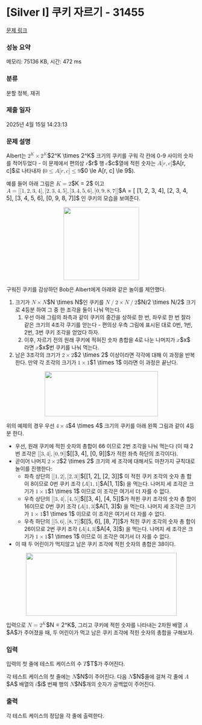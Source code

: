 # [Silver I] 쿠키 자르기 - 31455 

[문제 링크](https://www.acmicpc.net/problem/31455) 

### 성능 요약

메모리: 75136 KB, 시간: 472 ms

### 분류

분할 정복, 재귀

### 제출 일자

2025년 4월 15일 14:23:13

### 문제 설명

<p>Albert는 <mjx-container class="MathJax" jax="CHTML" style="font-size: 109%; position: relative;"><mjx-math class="MJX-TEX" aria-hidden="true"><mjx-msup><mjx-mn class="mjx-n"><mjx-c class="mjx-c32"></mjx-c></mjx-mn><mjx-script style="vertical-align: 0.363em;"><mjx-mi class="mjx-i" size="s"><mjx-c class="mjx-c1D43E TEX-I"></mjx-c></mjx-mi></mjx-script></mjx-msup><mjx-mo class="mjx-n" space="3"><mjx-c class="mjx-cD7"></mjx-c></mjx-mo><mjx-msup space="3"><mjx-mn class="mjx-n"><mjx-c class="mjx-c32"></mjx-c></mjx-mn><mjx-script style="vertical-align: 0.363em;"><mjx-mi class="mjx-i" size="s"><mjx-c class="mjx-c1D43E TEX-I"></mjx-c></mjx-mi></mjx-script></mjx-msup></mjx-math><mjx-assistive-mml unselectable="on" display="inline"><math xmlns="http://www.w3.org/1998/Math/MathML"><msup><mn>2</mn><mi>K</mi></msup><mo>×</mo><msup><mn>2</mn><mi>K</mi></msup></math></mjx-assistive-mml><span aria-hidden="true" class="no-mathjax mjx-copytext">$2^K \times 2^K$</span></mjx-container> 크기의 쿠키를 구워 각 칸에 0-9 사이의 숫자를 적어두었다 - 이 문제에서 편의상 <mjx-container class="MathJax" jax="CHTML" style="font-size: 109%; position: relative;"><mjx-math class="MJX-TEX" aria-hidden="true"><mjx-mi class="mjx-i"><mjx-c class="mjx-c1D45F TEX-I"></mjx-c></mjx-mi></mjx-math><mjx-assistive-mml unselectable="on" display="inline"><math xmlns="http://www.w3.org/1998/Math/MathML"><mi>r</mi></math></mjx-assistive-mml><span aria-hidden="true" class="no-mathjax mjx-copytext">$r$</span></mjx-container> 행 <mjx-container class="MathJax" jax="CHTML" style="font-size: 109%; position: relative;"><mjx-math class="MJX-TEX" aria-hidden="true"><mjx-mi class="mjx-i"><mjx-c class="mjx-c1D450 TEX-I"></mjx-c></mjx-mi></mjx-math><mjx-assistive-mml unselectable="on" display="inline"><math xmlns="http://www.w3.org/1998/Math/MathML"><mi>c</mi></math></mjx-assistive-mml><span aria-hidden="true" class="no-mathjax mjx-copytext">$c$</span></mjx-container>열에 적힌 숫자는 <mjx-container class="MathJax" jax="CHTML" style="font-size: 109%; position: relative;"><mjx-math class="MJX-TEX" aria-hidden="true"><mjx-mi class="mjx-i"><mjx-c class="mjx-c1D434 TEX-I"></mjx-c></mjx-mi><mjx-mo class="mjx-n"><mjx-c class="mjx-c5B"></mjx-c></mjx-mo><mjx-mi class="mjx-i"><mjx-c class="mjx-c1D45F TEX-I"></mjx-c></mjx-mi><mjx-mo class="mjx-n"><mjx-c class="mjx-c2C"></mjx-c></mjx-mo><mjx-mi class="mjx-i" space="2"><mjx-c class="mjx-c1D450 TEX-I"></mjx-c></mjx-mi><mjx-mo class="mjx-n"><mjx-c class="mjx-c5D"></mjx-c></mjx-mo></mjx-math><mjx-assistive-mml unselectable="on" display="inline"><math xmlns="http://www.w3.org/1998/Math/MathML"><mi>A</mi><mo stretchy="false">[</mo><mi>r</mi><mo>,</mo><mi>c</mi><mo stretchy="false">]</mo></math></mjx-assistive-mml><span aria-hidden="true" class="no-mathjax mjx-copytext">$A[r, c]$</span></mjx-container>로 나타내자 (<mjx-container class="MathJax" jax="CHTML" style="font-size: 109%; position: relative;"><mjx-math class="MJX-TEX" aria-hidden="true"><mjx-mn class="mjx-n"><mjx-c class="mjx-c30"></mjx-c></mjx-mn><mjx-mo class="mjx-n" space="4"><mjx-c class="mjx-c2264"></mjx-c></mjx-mo><mjx-mi class="mjx-i" space="4"><mjx-c class="mjx-c1D434 TEX-I"></mjx-c></mjx-mi><mjx-mo class="mjx-n"><mjx-c class="mjx-c5B"></mjx-c></mjx-mo><mjx-mi class="mjx-i"><mjx-c class="mjx-c1D45F TEX-I"></mjx-c></mjx-mi><mjx-mo class="mjx-n"><mjx-c class="mjx-c2C"></mjx-c></mjx-mo><mjx-mi class="mjx-i" space="2"><mjx-c class="mjx-c1D450 TEX-I"></mjx-c></mjx-mi><mjx-mo class="mjx-n"><mjx-c class="mjx-c5D"></mjx-c></mjx-mo><mjx-mo class="mjx-n" space="4"><mjx-c class="mjx-c2264"></mjx-c></mjx-mo><mjx-mn class="mjx-n" space="4"><mjx-c class="mjx-c39"></mjx-c></mjx-mn></mjx-math><mjx-assistive-mml unselectable="on" display="inline"><math xmlns="http://www.w3.org/1998/Math/MathML"><mn>0</mn><mo>≤</mo><mi>A</mi><mo stretchy="false">[</mo><mi>r</mi><mo>,</mo><mi>c</mi><mo stretchy="false">]</mo><mo>≤</mo><mn>9</mn></math></mjx-assistive-mml><span aria-hidden="true" class="no-mathjax mjx-copytext">$0 \le A[r, c] \le 9$</span></mjx-container>).</p>

<p>예를 들어 아래 그림은 <mjx-container class="MathJax" jax="CHTML" style="font-size: 109%; position: relative;"><mjx-math class="MJX-TEX" aria-hidden="true"><mjx-mi class="mjx-i"><mjx-c class="mjx-c1D43E TEX-I"></mjx-c></mjx-mi><mjx-mo class="mjx-n" space="4"><mjx-c class="mjx-c3D"></mjx-c></mjx-mo><mjx-mn class="mjx-n" space="4"><mjx-c class="mjx-c32"></mjx-c></mjx-mn></mjx-math><mjx-assistive-mml unselectable="on" display="inline"><math xmlns="http://www.w3.org/1998/Math/MathML"><mi>K</mi><mo>=</mo><mn>2</mn></math></mjx-assistive-mml><span aria-hidden="true" class="no-mathjax mjx-copytext">$K = 2$</span></mjx-container> 이고 <mjx-container class="MathJax" jax="CHTML" style="font-size: 109%; position: relative;"><mjx-math class="MJX-TEX" aria-hidden="true"><mjx-mi class="mjx-i"><mjx-c class="mjx-c1D434 TEX-I"></mjx-c></mjx-mi><mjx-mo class="mjx-n" space="4"><mjx-c class="mjx-c3D"></mjx-c></mjx-mo><mjx-mo class="mjx-n" space="4"><mjx-c class="mjx-c5B"></mjx-c></mjx-mo><mjx-mo class="mjx-n"><mjx-c class="mjx-c5B"></mjx-c></mjx-mo><mjx-mn class="mjx-n"><mjx-c class="mjx-c31"></mjx-c></mjx-mn><mjx-mo class="mjx-n"><mjx-c class="mjx-c2C"></mjx-c></mjx-mo><mjx-mn class="mjx-n" space="2"><mjx-c class="mjx-c32"></mjx-c></mjx-mn><mjx-mo class="mjx-n"><mjx-c class="mjx-c2C"></mjx-c></mjx-mo><mjx-mn class="mjx-n" space="2"><mjx-c class="mjx-c33"></mjx-c></mjx-mn><mjx-mo class="mjx-n"><mjx-c class="mjx-c2C"></mjx-c></mjx-mo><mjx-mn class="mjx-n" space="2"><mjx-c class="mjx-c34"></mjx-c></mjx-mn><mjx-mo class="mjx-n"><mjx-c class="mjx-c5D"></mjx-c></mjx-mo><mjx-mo class="mjx-n"><mjx-c class="mjx-c2C"></mjx-c></mjx-mo><mjx-mo class="mjx-n" space="2"><mjx-c class="mjx-c5B"></mjx-c></mjx-mo><mjx-mn class="mjx-n"><mjx-c class="mjx-c32"></mjx-c></mjx-mn><mjx-mo class="mjx-n"><mjx-c class="mjx-c2C"></mjx-c></mjx-mo><mjx-mn class="mjx-n" space="2"><mjx-c class="mjx-c33"></mjx-c></mjx-mn><mjx-mo class="mjx-n"><mjx-c class="mjx-c2C"></mjx-c></mjx-mo><mjx-mn class="mjx-n" space="2"><mjx-c class="mjx-c34"></mjx-c></mjx-mn><mjx-mo class="mjx-n"><mjx-c class="mjx-c2C"></mjx-c></mjx-mo><mjx-mn class="mjx-n" space="2"><mjx-c class="mjx-c35"></mjx-c></mjx-mn><mjx-mo class="mjx-n"><mjx-c class="mjx-c5D"></mjx-c></mjx-mo><mjx-mo class="mjx-n"><mjx-c class="mjx-c2C"></mjx-c></mjx-mo><mjx-mo class="mjx-n" space="2"><mjx-c class="mjx-c5B"></mjx-c></mjx-mo><mjx-mn class="mjx-n"><mjx-c class="mjx-c33"></mjx-c></mjx-mn><mjx-mo class="mjx-n"><mjx-c class="mjx-c2C"></mjx-c></mjx-mo><mjx-mn class="mjx-n" space="2"><mjx-c class="mjx-c34"></mjx-c></mjx-mn><mjx-mo class="mjx-n"><mjx-c class="mjx-c2C"></mjx-c></mjx-mo><mjx-mn class="mjx-n" space="2"><mjx-c class="mjx-c35"></mjx-c></mjx-mn><mjx-mo class="mjx-n"><mjx-c class="mjx-c2C"></mjx-c></mjx-mo><mjx-mn class="mjx-n" space="2"><mjx-c class="mjx-c36"></mjx-c></mjx-mn><mjx-mo class="mjx-n"><mjx-c class="mjx-c5D"></mjx-c></mjx-mo><mjx-mo class="mjx-n"><mjx-c class="mjx-c2C"></mjx-c></mjx-mo><mjx-mo class="mjx-n" space="2"><mjx-c class="mjx-c5B"></mjx-c></mjx-mo><mjx-mn class="mjx-n"><mjx-c class="mjx-c30"></mjx-c></mjx-mn><mjx-mo class="mjx-n"><mjx-c class="mjx-c2C"></mjx-c></mjx-mo><mjx-mn class="mjx-n" space="2"><mjx-c class="mjx-c39"></mjx-c></mjx-mn><mjx-mo class="mjx-n"><mjx-c class="mjx-c2C"></mjx-c></mjx-mo><mjx-mn class="mjx-n" space="2"><mjx-c class="mjx-c38"></mjx-c></mjx-mn><mjx-mo class="mjx-n"><mjx-c class="mjx-c2C"></mjx-c></mjx-mo><mjx-mn class="mjx-n" space="2"><mjx-c class="mjx-c37"></mjx-c></mjx-mn><mjx-mo class="mjx-n"><mjx-c class="mjx-c5D"></mjx-c></mjx-mo><mjx-mo class="mjx-n"><mjx-c class="mjx-c5D"></mjx-c></mjx-mo></mjx-math><mjx-assistive-mml unselectable="on" display="inline"><math xmlns="http://www.w3.org/1998/Math/MathML"><mi>A</mi><mo>=</mo><mo stretchy="false">[</mo><mo stretchy="false">[</mo><mn>1</mn><mo>,</mo><mn>2</mn><mo>,</mo><mn>3</mn><mo>,</mo><mn>4</mn><mo stretchy="false">]</mo><mo>,</mo><mo stretchy="false">[</mo><mn>2</mn><mo>,</mo><mn>3</mn><mo>,</mo><mn>4</mn><mo>,</mo><mn>5</mn><mo stretchy="false">]</mo><mo>,</mo><mo stretchy="false">[</mo><mn>3</mn><mo>,</mo><mn>4</mn><mo>,</mo><mn>5</mn><mo>,</mo><mn>6</mn><mo stretchy="false">]</mo><mo>,</mo><mo stretchy="false">[</mo><mn>0</mn><mo>,</mo><mn>9</mn><mo>,</mo><mn>8</mn><mo>,</mo><mn>7</mn><mo stretchy="false">]</mo><mo stretchy="false">]</mo></math></mjx-assistive-mml><span aria-hidden="true" class="no-mathjax mjx-copytext">$A = [ [1, 2, 3, 4], [2, 3, 4, 5], [3, 4, 5, 6], [0, 9, 8, 7]]$</span></mjx-container> 인 쿠키의 모습을 보여준다.</p>

<p style="text-align: center;"><img alt="" src="https://upload.acmicpc.net/1f0e7622-dfd7-416e-873f-10719c3b6b4c/-/preview/" style="height: 194px; width: 200px;"></p>

<p>구워진 쿠키를 감상하던 Bob은 Albert에게 아래와 같은 놀이를 제안했다.</p>

<ol>
	<li>크기가 <mjx-container class="MathJax" jax="CHTML" style="font-size: 109%; position: relative;"><mjx-math class="MJX-TEX" aria-hidden="true"><mjx-mi class="mjx-i"><mjx-c class="mjx-c1D441 TEX-I"></mjx-c></mjx-mi><mjx-mo class="mjx-n" space="3"><mjx-c class="mjx-cD7"></mjx-c></mjx-mo><mjx-mi class="mjx-i" space="3"><mjx-c class="mjx-c1D441 TEX-I"></mjx-c></mjx-mi></mjx-math><mjx-assistive-mml unselectable="on" display="inline"><math xmlns="http://www.w3.org/1998/Math/MathML"><mi>N</mi><mo>×</mo><mi>N</mi></math></mjx-assistive-mml><span aria-hidden="true" class="no-mathjax mjx-copytext">$N \times N$</span></mjx-container>인 쿠키를 <mjx-container class="MathJax" jax="CHTML" style="font-size: 109%; position: relative;"><mjx-math class="MJX-TEX" aria-hidden="true"><mjx-mi class="mjx-i"><mjx-c class="mjx-c1D441 TEX-I"></mjx-c></mjx-mi><mjx-texatom texclass="ORD"><mjx-mo class="mjx-n"><mjx-c class="mjx-c2F"></mjx-c></mjx-mo></mjx-texatom><mjx-mn class="mjx-n"><mjx-c class="mjx-c32"></mjx-c></mjx-mn><mjx-mo class="mjx-n" space="3"><mjx-c class="mjx-cD7"></mjx-c></mjx-mo><mjx-mi class="mjx-i" space="3"><mjx-c class="mjx-c1D441 TEX-I"></mjx-c></mjx-mi><mjx-texatom texclass="ORD"><mjx-mo class="mjx-n"><mjx-c class="mjx-c2F"></mjx-c></mjx-mo></mjx-texatom><mjx-mn class="mjx-n"><mjx-c class="mjx-c32"></mjx-c></mjx-mn></mjx-math><mjx-assistive-mml unselectable="on" display="inline"><math xmlns="http://www.w3.org/1998/Math/MathML"><mi>N</mi><mrow data-mjx-texclass="ORD"><mo>/</mo></mrow><mn>2</mn><mo>×</mo><mi>N</mi><mrow data-mjx-texclass="ORD"><mo>/</mo></mrow><mn>2</mn></math></mjx-assistive-mml><span aria-hidden="true" class="no-mathjax mjx-copytext">$N/2 \times N/2$</span></mjx-container> 크기로  4등분 하여 그 중 한 조각을 둘이 나눠 먹는다.
	<ol>
		<li>우선 아래 그림의 좌측과 같이 쿠키의 중간을 상하로 한 번, 좌우로 한 번 잘라 같은 크기의 4조각 쿠기를 얻는다 - 편의상 우측 그림에 표시된 대로 0번, 1번, 2번, 3번 쿠키 조각을 얻었다 하자.</li>
		<li>이후, 자르기 전의 원래 쿠키에 적혀진 숫자 총합을 4로 나눈 나머지가 <mjx-container class="MathJax" jax="CHTML" style="font-size: 109%; position: relative;"><mjx-math class="MJX-TEX" aria-hidden="true"><mjx-mi class="mjx-i"><mjx-c class="mjx-c1D465 TEX-I"></mjx-c></mjx-mi></mjx-math><mjx-assistive-mml unselectable="on" display="inline"><math xmlns="http://www.w3.org/1998/Math/MathML"><mi>x</mi></math></mjx-assistive-mml><span aria-hidden="true" class="no-mathjax mjx-copytext">$x$</span></mjx-container> 라면 <mjx-container class="MathJax" jax="CHTML" style="font-size: 109%; position: relative;"><mjx-math class="MJX-TEX" aria-hidden="true"><mjx-mi class="mjx-i"><mjx-c class="mjx-c1D465 TEX-I"></mjx-c></mjx-mi></mjx-math><mjx-assistive-mml unselectable="on" display="inline"><math xmlns="http://www.w3.org/1998/Math/MathML"><mi>x</mi></math></mjx-assistive-mml><span aria-hidden="true" class="no-mathjax mjx-copytext">$x$</span></mjx-container>번 쿠키를 나눠 먹는다.</li>
	</ol>
	</li>
	<li>남은 3조각의 크기가 <mjx-container class="MathJax" jax="CHTML" style="font-size: 109%; position: relative;"><mjx-math class="MJX-TEX" aria-hidden="true"><mjx-mn class="mjx-n"><mjx-c class="mjx-c32"></mjx-c></mjx-mn><mjx-mo class="mjx-n" space="3"><mjx-c class="mjx-cD7"></mjx-c></mjx-mo><mjx-mn class="mjx-n" space="3"><mjx-c class="mjx-c32"></mjx-c></mjx-mn></mjx-math><mjx-assistive-mml unselectable="on" display="inline"><math xmlns="http://www.w3.org/1998/Math/MathML"><mn>2</mn><mo>×</mo><mn>2</mn></math></mjx-assistive-mml><span aria-hidden="true" class="no-mathjax mjx-copytext">$2 \times 2$</span></mjx-container> 이상이라면 각각에 대해 이 과정을 반복한다. 만약 각 조각의 크기가 <mjx-container class="MathJax" jax="CHTML" style="font-size: 109%; position: relative;"><mjx-math class="MJX-TEX" aria-hidden="true"><mjx-mn class="mjx-n"><mjx-c class="mjx-c31"></mjx-c></mjx-mn><mjx-mo class="mjx-n" space="3"><mjx-c class="mjx-cD7"></mjx-c></mjx-mo><mjx-mn class="mjx-n" space="3"><mjx-c class="mjx-c31"></mjx-c></mjx-mn></mjx-math><mjx-assistive-mml unselectable="on" display="inline"><math xmlns="http://www.w3.org/1998/Math/MathML"><mn>1</mn><mo>×</mo><mn>1</mn></math></mjx-assistive-mml><span aria-hidden="true" class="no-mathjax mjx-copytext">$1 \times 1$</span></mjx-container> 이라면 이 과정은 끝난다.</li>
</ol>

<p style="text-align: center;"><img alt="" src="https://upload.acmicpc.net/545c4a81-9f25-4c96-a697-d6adbbe68f71/-/preview/" style="height: 120px; width: 300px;"></p>

<p>위의 예제의 경우 우선 <mjx-container class="MathJax" jax="CHTML" style="font-size: 109%; position: relative;"><mjx-math class="MJX-TEX" aria-hidden="true"><mjx-mn class="mjx-n"><mjx-c class="mjx-c34"></mjx-c></mjx-mn><mjx-mo class="mjx-n" space="3"><mjx-c class="mjx-cD7"></mjx-c></mjx-mo><mjx-mn class="mjx-n" space="3"><mjx-c class="mjx-c34"></mjx-c></mjx-mn></mjx-math><mjx-assistive-mml unselectable="on" display="inline"><math xmlns="http://www.w3.org/1998/Math/MathML"><mn>4</mn><mo>×</mo><mn>4</mn></math></mjx-assistive-mml><span aria-hidden="true" class="no-mathjax mjx-copytext">$4 \times 4$</span></mjx-container> 크기의 쿠키를 아래 왼쪽 그림과 같이 4등분 한다.</p>

<ul>
	<li>우선, 원래 쿠키에 적힌 숫자의 총합이 66 이므로 2번 조각을 나눠 먹는다 (이 때 2번 조각은 <mjx-container class="MathJax" jax="CHTML" style="font-size: 109%; position: relative;"><mjx-math class="MJX-TEX" aria-hidden="true"><mjx-mo class="mjx-n"><mjx-c class="mjx-c5B"></mjx-c></mjx-mo><mjx-mo class="mjx-n"><mjx-c class="mjx-c5B"></mjx-c></mjx-mo><mjx-mn class="mjx-n"><mjx-c class="mjx-c33"></mjx-c></mjx-mn><mjx-mo class="mjx-n"><mjx-c class="mjx-c2C"></mjx-c></mjx-mo><mjx-mn class="mjx-n" space="2"><mjx-c class="mjx-c34"></mjx-c></mjx-mn><mjx-mo class="mjx-n"><mjx-c class="mjx-c5D"></mjx-c></mjx-mo><mjx-mo class="mjx-n"><mjx-c class="mjx-c2C"></mjx-c></mjx-mo><mjx-mo class="mjx-n" space="2"><mjx-c class="mjx-c5B"></mjx-c></mjx-mo><mjx-mn class="mjx-n"><mjx-c class="mjx-c30"></mjx-c></mjx-mn><mjx-mo class="mjx-n"><mjx-c class="mjx-c2C"></mjx-c></mjx-mo><mjx-mn class="mjx-n" space="2"><mjx-c class="mjx-c39"></mjx-c></mjx-mn><mjx-mo class="mjx-n"><mjx-c class="mjx-c5D"></mjx-c></mjx-mo><mjx-mo class="mjx-n"><mjx-c class="mjx-c5D"></mjx-c></mjx-mo></mjx-math><mjx-assistive-mml unselectable="on" display="inline"><math xmlns="http://www.w3.org/1998/Math/MathML"><mo stretchy="false">[</mo><mo stretchy="false">[</mo><mn>3</mn><mo>,</mo><mn>4</mn><mo stretchy="false">]</mo><mo>,</mo><mo stretchy="false">[</mo><mn>0</mn><mo>,</mo><mn>9</mn><mo stretchy="false">]</mo><mo stretchy="false">]</mo></math></mjx-assistive-mml><span aria-hidden="true" class="no-mathjax mjx-copytext">$[[3, 4], [0, 9]]$</span></mjx-container>가 적힌 좌측 하단의 조각이다).</li>
	<li>곧이어 나머지 <mjx-container class="MathJax" jax="CHTML" style="font-size: 109%; position: relative;"><mjx-math class="MJX-TEX" aria-hidden="true"><mjx-mn class="mjx-n"><mjx-c class="mjx-c32"></mjx-c></mjx-mn><mjx-mo class="mjx-n" space="3"><mjx-c class="mjx-cD7"></mjx-c></mjx-mo><mjx-mn class="mjx-n" space="3"><mjx-c class="mjx-c32"></mjx-c></mjx-mn></mjx-math><mjx-assistive-mml unselectable="on" display="inline"><math xmlns="http://www.w3.org/1998/Math/MathML"><mn>2</mn><mo>×</mo><mn>2</mn></math></mjx-assistive-mml><span aria-hidden="true" class="no-mathjax mjx-copytext">$2 \times 2$</span></mjx-container> 크기의 세 조각에 대해서도 마찬가지 규칙대로 놀이를 진행한다:
	<ul>
		<li>좌측 상단의 <mjx-container class="MathJax" jax="CHTML" style="font-size: 109%; position: relative;"><mjx-math class="MJX-TEX" aria-hidden="true"><mjx-mo class="mjx-n"><mjx-c class="mjx-c5B"></mjx-c></mjx-mo><mjx-mo class="mjx-n"><mjx-c class="mjx-c5B"></mjx-c></mjx-mo><mjx-mn class="mjx-n"><mjx-c class="mjx-c31"></mjx-c></mjx-mn><mjx-mo class="mjx-n"><mjx-c class="mjx-c2C"></mjx-c></mjx-mo><mjx-mn class="mjx-n" space="2"><mjx-c class="mjx-c32"></mjx-c></mjx-mn><mjx-mo class="mjx-n"><mjx-c class="mjx-c5D"></mjx-c></mjx-mo><mjx-mo class="mjx-n"><mjx-c class="mjx-c2C"></mjx-c></mjx-mo><mjx-mo class="mjx-n" space="2"><mjx-c class="mjx-c5B"></mjx-c></mjx-mo><mjx-mn class="mjx-n"><mjx-c class="mjx-c32"></mjx-c></mjx-mn><mjx-mo class="mjx-n"><mjx-c class="mjx-c2C"></mjx-c></mjx-mo><mjx-mn class="mjx-n" space="2"><mjx-c class="mjx-c33"></mjx-c></mjx-mn><mjx-mo class="mjx-n"><mjx-c class="mjx-c5D"></mjx-c></mjx-mo><mjx-mo class="mjx-n"><mjx-c class="mjx-c5D"></mjx-c></mjx-mo></mjx-math><mjx-assistive-mml unselectable="on" display="inline"><math xmlns="http://www.w3.org/1998/Math/MathML"><mo stretchy="false">[</mo><mo stretchy="false">[</mo><mn>1</mn><mo>,</mo><mn>2</mn><mo stretchy="false">]</mo><mo>,</mo><mo stretchy="false">[</mo><mn>2</mn><mo>,</mo><mn>3</mn><mo stretchy="false">]</mo><mo stretchy="false">]</mo></math></mjx-assistive-mml><span aria-hidden="true" class="no-mathjax mjx-copytext">$[[1, 2], [2, 3]]$</span></mjx-container> 이 적힌 쿠키 조각의 숫자 총 합이 8이므로 0번 쿠키 조각 (<mjx-container class="MathJax" jax="CHTML" style="font-size: 109%; position: relative;"><mjx-math class="MJX-TEX" aria-hidden="true"><mjx-mi class="mjx-i"><mjx-c class="mjx-c1D434 TEX-I"></mjx-c></mjx-mi><mjx-mo class="mjx-n"><mjx-c class="mjx-c5B"></mjx-c></mjx-mo><mjx-mn class="mjx-n"><mjx-c class="mjx-c31"></mjx-c></mjx-mn><mjx-mo class="mjx-n"><mjx-c class="mjx-c2C"></mjx-c></mjx-mo><mjx-mn class="mjx-n" space="2"><mjx-c class="mjx-c31"></mjx-c></mjx-mn><mjx-mo class="mjx-n"><mjx-c class="mjx-c5D"></mjx-c></mjx-mo></mjx-math><mjx-assistive-mml unselectable="on" display="inline"><math xmlns="http://www.w3.org/1998/Math/MathML"><mi>A</mi><mo stretchy="false">[</mo><mn>1</mn><mo>,</mo><mn>1</mn><mo stretchy="false">]</mo></math></mjx-assistive-mml><span aria-hidden="true" class="no-mathjax mjx-copytext">$A[1, 1]$</span></mjx-container>) 을 먹는다. 나머지 세 조각은 크기가 <mjx-container class="MathJax" jax="CHTML" style="font-size: 109%; position: relative;"><mjx-math class="MJX-TEX" aria-hidden="true"><mjx-mn class="mjx-n"><mjx-c class="mjx-c31"></mjx-c></mjx-mn><mjx-mo class="mjx-n" space="3"><mjx-c class="mjx-cD7"></mjx-c></mjx-mo><mjx-mn class="mjx-n" space="3"><mjx-c class="mjx-c31"></mjx-c></mjx-mn></mjx-math><mjx-assistive-mml unselectable="on" display="inline"><math xmlns="http://www.w3.org/1998/Math/MathML"><mn>1</mn><mo>×</mo><mn>1</mn></math></mjx-assistive-mml><span aria-hidden="true" class="no-mathjax mjx-copytext">$1 \times 1$</span></mjx-container> 이므로 이 조각은 여기서 더 자를 수 없다.</li>
		<li>우측 상단의 <mjx-container class="MathJax" jax="CHTML" style="font-size: 109%; position: relative;"><mjx-math class="MJX-TEX" aria-hidden="true"><mjx-mo class="mjx-n"><mjx-c class="mjx-c5B"></mjx-c></mjx-mo><mjx-mo class="mjx-n"><mjx-c class="mjx-c5B"></mjx-c></mjx-mo><mjx-mn class="mjx-n"><mjx-c class="mjx-c33"></mjx-c></mjx-mn><mjx-mo class="mjx-n"><mjx-c class="mjx-c2C"></mjx-c></mjx-mo><mjx-mn class="mjx-n" space="2"><mjx-c class="mjx-c34"></mjx-c></mjx-mn><mjx-mo class="mjx-n"><mjx-c class="mjx-c5D"></mjx-c></mjx-mo><mjx-mo class="mjx-n"><mjx-c class="mjx-c2C"></mjx-c></mjx-mo><mjx-mo class="mjx-n" space="2"><mjx-c class="mjx-c5B"></mjx-c></mjx-mo><mjx-mn class="mjx-n"><mjx-c class="mjx-c34"></mjx-c></mjx-mn><mjx-mo class="mjx-n"><mjx-c class="mjx-c2C"></mjx-c></mjx-mo><mjx-mn class="mjx-n" space="2"><mjx-c class="mjx-c35"></mjx-c></mjx-mn><mjx-mo class="mjx-n"><mjx-c class="mjx-c5D"></mjx-c></mjx-mo><mjx-mo class="mjx-n"><mjx-c class="mjx-c5D"></mjx-c></mjx-mo></mjx-math><mjx-assistive-mml unselectable="on" display="inline"><math xmlns="http://www.w3.org/1998/Math/MathML"><mo stretchy="false">[</mo><mo stretchy="false">[</mo><mn>3</mn><mo>,</mo><mn>4</mn><mo stretchy="false">]</mo><mo>,</mo><mo stretchy="false">[</mo><mn>4</mn><mo>,</mo><mn>5</mn><mo stretchy="false">]</mo><mo stretchy="false">]</mo></math></mjx-assistive-mml><span aria-hidden="true" class="no-mathjax mjx-copytext">$[[3, 4], [4, 5]]$</span></mjx-container>가 적힌 쿠키 조각의 숫자 총 합이 16이므로 0번 쿠키 조각 (<mjx-container class="MathJax" jax="CHTML" style="font-size: 109%; position: relative;"><mjx-math class="MJX-TEX" aria-hidden="true"><mjx-mi class="mjx-i"><mjx-c class="mjx-c1D434 TEX-I"></mjx-c></mjx-mi><mjx-mo class="mjx-n"><mjx-c class="mjx-c5B"></mjx-c></mjx-mo><mjx-mn class="mjx-n"><mjx-c class="mjx-c31"></mjx-c></mjx-mn><mjx-mo class="mjx-n"><mjx-c class="mjx-c2C"></mjx-c></mjx-mo><mjx-mn class="mjx-n" space="2"><mjx-c class="mjx-c33"></mjx-c></mjx-mn><mjx-mo class="mjx-n"><mjx-c class="mjx-c5D"></mjx-c></mjx-mo></mjx-math><mjx-assistive-mml unselectable="on" display="inline"><math xmlns="http://www.w3.org/1998/Math/MathML"><mi>A</mi><mo stretchy="false">[</mo><mn>1</mn><mo>,</mo><mn>3</mn><mo stretchy="false">]</mo></math></mjx-assistive-mml><span aria-hidden="true" class="no-mathjax mjx-copytext">$A[1, 3]$</span></mjx-container>) 을 먹는다. 나머지 세 조각은 크기가 <mjx-container class="MathJax" jax="CHTML" style="font-size: 109%; position: relative;"><mjx-math class="MJX-TEX" aria-hidden="true"><mjx-mn class="mjx-n"><mjx-c class="mjx-c31"></mjx-c></mjx-mn><mjx-mo class="mjx-n" space="3"><mjx-c class="mjx-cD7"></mjx-c></mjx-mo><mjx-mn class="mjx-n" space="3"><mjx-c class="mjx-c31"></mjx-c></mjx-mn></mjx-math><mjx-assistive-mml unselectable="on" display="inline"><math xmlns="http://www.w3.org/1998/Math/MathML"><mn>1</mn><mo>×</mo><mn>1</mn></math></mjx-assistive-mml><span aria-hidden="true" class="no-mathjax mjx-copytext">$1 \times 1$</span></mjx-container> 이므로 이 조각은 여기서 더 자를 수 없다.</li>
		<li>우측 하단의 <mjx-container class="MathJax" jax="CHTML" style="font-size: 109%; position: relative;"><mjx-math class="MJX-TEX" aria-hidden="true"><mjx-mo class="mjx-n"><mjx-c class="mjx-c5B"></mjx-c></mjx-mo><mjx-mo class="mjx-n"><mjx-c class="mjx-c5B"></mjx-c></mjx-mo><mjx-mn class="mjx-n"><mjx-c class="mjx-c35"></mjx-c></mjx-mn><mjx-mo class="mjx-n"><mjx-c class="mjx-c2C"></mjx-c></mjx-mo><mjx-mn class="mjx-n" space="2"><mjx-c class="mjx-c36"></mjx-c></mjx-mn><mjx-mo class="mjx-n"><mjx-c class="mjx-c5D"></mjx-c></mjx-mo><mjx-mo class="mjx-n"><mjx-c class="mjx-c2C"></mjx-c></mjx-mo><mjx-mo class="mjx-n" space="2"><mjx-c class="mjx-c5B"></mjx-c></mjx-mo><mjx-mn class="mjx-n"><mjx-c class="mjx-c38"></mjx-c></mjx-mn><mjx-mo class="mjx-n"><mjx-c class="mjx-c2C"></mjx-c></mjx-mo><mjx-mn class="mjx-n" space="2"><mjx-c class="mjx-c37"></mjx-c></mjx-mn><mjx-mo class="mjx-n"><mjx-c class="mjx-c5D"></mjx-c></mjx-mo><mjx-mo class="mjx-n"><mjx-c class="mjx-c5D"></mjx-c></mjx-mo></mjx-math><mjx-assistive-mml unselectable="on" display="inline"><math xmlns="http://www.w3.org/1998/Math/MathML"><mo stretchy="false">[</mo><mo stretchy="false">[</mo><mn>5</mn><mo>,</mo><mn>6</mn><mo stretchy="false">]</mo><mo>,</mo><mo stretchy="false">[</mo><mn>8</mn><mo>,</mo><mn>7</mn><mo stretchy="false">]</mo><mo stretchy="false">]</mo></math></mjx-assistive-mml><span aria-hidden="true" class="no-mathjax mjx-copytext">$[[5, 6], [8, 7]]$</span></mjx-container>가 적힌 쿠키 조각의 숫자 총 합이 26이므로 2번 쿠키 조각 (<mjx-container class="MathJax" jax="CHTML" style="font-size: 109%; position: relative;"><mjx-math class="MJX-TEX" aria-hidden="true"><mjx-mi class="mjx-i"><mjx-c class="mjx-c1D434 TEX-I"></mjx-c></mjx-mi><mjx-mo class="mjx-n"><mjx-c class="mjx-c5B"></mjx-c></mjx-mo><mjx-mn class="mjx-n"><mjx-c class="mjx-c34"></mjx-c></mjx-mn><mjx-mo class="mjx-n"><mjx-c class="mjx-c2C"></mjx-c></mjx-mo><mjx-mn class="mjx-n" space="2"><mjx-c class="mjx-c33"></mjx-c></mjx-mn><mjx-mo class="mjx-n"><mjx-c class="mjx-c5D"></mjx-c></mjx-mo></mjx-math><mjx-assistive-mml unselectable="on" display="inline"><math xmlns="http://www.w3.org/1998/Math/MathML"><mi>A</mi><mo stretchy="false">[</mo><mn>4</mn><mo>,</mo><mn>3</mn><mo stretchy="false">]</mo></math></mjx-assistive-mml><span aria-hidden="true" class="no-mathjax mjx-copytext">$A[4, 3]$</span></mjx-container>) 을 먹는다. 나머지 세 조각은 크기가 <mjx-container class="MathJax" jax="CHTML" style="font-size: 109%; position: relative;"><mjx-math class="MJX-TEX" aria-hidden="true"><mjx-mn class="mjx-n"><mjx-c class="mjx-c31"></mjx-c></mjx-mn><mjx-mo class="mjx-n" space="3"><mjx-c class="mjx-cD7"></mjx-c></mjx-mo><mjx-mn class="mjx-n" space="3"><mjx-c class="mjx-c31"></mjx-c></mjx-mn></mjx-math><mjx-assistive-mml unselectable="on" display="inline"><math xmlns="http://www.w3.org/1998/Math/MathML"><mn>1</mn><mo>×</mo><mn>1</mn></math></mjx-assistive-mml><span aria-hidden="true" class="no-mathjax mjx-copytext">$1 \times 1$</span></mjx-container> 이므로 이 조각은 여기서 더 자를 수 없다.</li>
	</ul>
	</li>
	<li>이 때 두 어린이가 먹지않고 남은 쿠키 조각에 적힌 숫자의 총합은 38이다.</li>
</ul>

<p style="text-align: center;"><img alt="" src="https://upload.acmicpc.net/9f43258e-0c41-411d-9d6d-0b23b1545131/-/preview/" style="height: 167px; width: 400px;"></p>

<p>입력으로 <mjx-container class="MathJax" jax="CHTML" style="font-size: 109%; position: relative;"><mjx-math class="MJX-TEX" aria-hidden="true"><mjx-mi class="mjx-i"><mjx-c class="mjx-c1D441 TEX-I"></mjx-c></mjx-mi><mjx-mo class="mjx-n" space="4"><mjx-c class="mjx-c3D"></mjx-c></mjx-mo><mjx-msup space="4"><mjx-mn class="mjx-n"><mjx-c class="mjx-c32"></mjx-c></mjx-mn><mjx-script style="vertical-align: 0.363em;"><mjx-mi class="mjx-i" size="s"><mjx-c class="mjx-c1D43E TEX-I"></mjx-c></mjx-mi></mjx-script></mjx-msup></mjx-math><mjx-assistive-mml unselectable="on" display="inline"><math xmlns="http://www.w3.org/1998/Math/MathML"><mi>N</mi><mo>=</mo><msup><mn>2</mn><mi>K</mi></msup></math></mjx-assistive-mml><span aria-hidden="true" class="no-mathjax mjx-copytext">$N = 2^K$</span></mjx-container>, 그리고 쿠키에 적힌 숫자를 나타내는 2차원 배열 <mjx-container class="MathJax" jax="CHTML" style="font-size: 109%; position: relative;"><mjx-math class="MJX-TEX" aria-hidden="true"><mjx-mi class="mjx-i"><mjx-c class="mjx-c1D434 TEX-I"></mjx-c></mjx-mi></mjx-math><mjx-assistive-mml unselectable="on" display="inline"><math xmlns="http://www.w3.org/1998/Math/MathML"><mi>A</mi></math></mjx-assistive-mml><span aria-hidden="true" class="no-mathjax mjx-copytext">$A$</span></mjx-container>가 주어졌을 때, 두 어린이가 먹고 남은 쿠키 조각에 적힌 숫자의 총합을 구해보자.</p>

### 입력 

 <p>입력의 첫 줄에 테스트 케이스의 수 <mjx-container class="MathJax" jax="CHTML" style="font-size: 109%; position: relative;"><mjx-math class="MJX-TEX" aria-hidden="true"><mjx-mi class="mjx-i"><mjx-c class="mjx-c1D447 TEX-I"></mjx-c></mjx-mi></mjx-math><mjx-assistive-mml unselectable="on" display="inline"><math xmlns="http://www.w3.org/1998/Math/MathML"><mi>T</mi></math></mjx-assistive-mml><span aria-hidden="true" class="no-mathjax mjx-copytext">$T$</span></mjx-container>가 주어진다.</p>

<p>각 테스트 케이스의 첫 줄에는 <mjx-container class="MathJax" jax="CHTML" style="font-size: 109%; position: relative;"><mjx-math class="MJX-TEX" aria-hidden="true"><mjx-mi class="mjx-i"><mjx-c class="mjx-c1D441 TEX-I"></mjx-c></mjx-mi></mjx-math><mjx-assistive-mml unselectable="on" display="inline"><math xmlns="http://www.w3.org/1998/Math/MathML"><mi>N</mi></math></mjx-assistive-mml><span aria-hidden="true" class="no-mathjax mjx-copytext">$N$</span></mjx-container>이 주어진다. 다음 <mjx-container class="MathJax" jax="CHTML" style="font-size: 109%; position: relative;"><mjx-math class="MJX-TEX" aria-hidden="true"><mjx-mi class="mjx-i"><mjx-c class="mjx-c1D441 TEX-I"></mjx-c></mjx-mi></mjx-math><mjx-assistive-mml unselectable="on" display="inline"><math xmlns="http://www.w3.org/1998/Math/MathML"><mi>N</mi></math></mjx-assistive-mml><span aria-hidden="true" class="no-mathjax mjx-copytext">$N$</span></mjx-container>줄에 걸쳐 각 줄에 <mjx-container class="MathJax" jax="CHTML" style="font-size: 109%; position: relative;"><mjx-math class="MJX-TEX" aria-hidden="true"><mjx-mi class="mjx-i"><mjx-c class="mjx-c1D434 TEX-I"></mjx-c></mjx-mi></mjx-math><mjx-assistive-mml unselectable="on" display="inline"><math xmlns="http://www.w3.org/1998/Math/MathML"><mi>A</mi></math></mjx-assistive-mml><span aria-hidden="true" class="no-mathjax mjx-copytext">$A$</span></mjx-container> 배열의 <mjx-container class="MathJax" jax="CHTML" style="font-size: 109%; position: relative;"><mjx-math class="MJX-TEX" aria-hidden="true"><mjx-mi class="mjx-i"><mjx-c class="mjx-c1D456 TEX-I"></mjx-c></mjx-mi></mjx-math><mjx-assistive-mml unselectable="on" display="inline"><math xmlns="http://www.w3.org/1998/Math/MathML"><mi>i</mi></math></mjx-assistive-mml><span aria-hidden="true" class="no-mathjax mjx-copytext">$i$</span></mjx-container> 번째 행의 <mjx-container class="MathJax" jax="CHTML" style="font-size: 109%; position: relative;"><mjx-math class="MJX-TEX" aria-hidden="true"><mjx-mi class="mjx-i"><mjx-c class="mjx-c1D441 TEX-I"></mjx-c></mjx-mi></mjx-math><mjx-assistive-mml unselectable="on" display="inline"><math xmlns="http://www.w3.org/1998/Math/MathML"><mi>N</mi></math></mjx-assistive-mml><span aria-hidden="true" class="no-mathjax mjx-copytext">$N$</span></mjx-container>개의 숫자가 공백없이 주어진다.</p>

### 출력 

 <p>각 테스트 케이스의 정답을 각 줄에 출력한다.</p>

